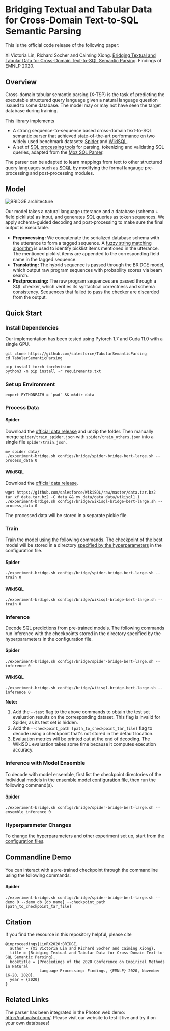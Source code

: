 # Bridging Textual and Tabular Data for Cross-Domain Text-to-SQL Semantic Parsing

This is the official code release of the following paper:

Xi Victoria Lin, Richard Socher and Caiming Xiong. [Bridging Textual and Tabular Data for Cross-Domain Text-to-SQL Semantic Parsing](https://arxiv.org/abs/2012.12627). Findings of EMNLP 2020.

## Overview

Cross-domain tabular semantic parsing (X-TSP) is the task of predicting the executable structured query language given a natural language question issued to some database. The model may or may not have seen the target database during training.

This library implements 
- A strong sequence-to-sequence based cross-domain text-to-SQL semantic parser that achieved state-of-the-art performance on two widely used benchmark datasets: [Spider](https://yale-lily.github.io/spider) and [WikiSQL](https://github.com/salesforce/WikiSQL). 
- A set of [SQL processing tools](moz_sp) for parsing, tokenizing and validating SQL queries, adapted from the [Moz SQL Parser](https://github.com/mozilla/moz-sql-parser).

The parser can be adapted to learn mappings from text to other structured query languages such as [SOQL](https://developer.salesforce.com/docs/atlas.en-us.soql_sosl.meta/soql_sosl/sforce_api_calls_soql.htm) by modifying the formal langauge pre-processing and post-processing modules.

## Model

![BRIDGE architecture](http://victorialin.net/img/bridge_architecture.png)

Our model takes a natural language utterance and a database (schema + field picklists) as input, and generates SQL queries as token sequences. We apply schema-guided decoding and post-processing to make sure the final output is executable.
- **Preprocessing:** We concatenate the serialized database schema with the utterance to form a tagged sequence. A [fuzzy string matching algorithm](src/common/content_encoder.py) is used to identify picklist items mentioned in the utterance. The mentioned picklist items are appended to the corresponding field name in the tagged sequence.
- **Translating:** The hybrid sequence is passed through the BRIDGE model, which output raw program sequences with probability scores via beam search.
- **Postprocessing:** The raw program sequences are passed through a SQL checker, which verifies its syntactical correctness and schema consistency. Sequences that failed to pass the checker are discarded from the output.

## Quick Start

### Install Dependencies

Our implementation has been tested using Pytorch 1.7 and Cuda 11.0 with a single GPU.
```
git clone https://github.com/salesforce/TabularSemanticParsing
cd TabularSemanticParsing

pip install torch torchvision
python3 -m pip install -r requirements.txt
```

### Set up Environment
```
export PYTHONPATH = `pwd` && mkdir data
```

### Process Data

#### Spider

Download the [official data release](https://drive.google.com/u/1/uc?export=download&confirm=pft3&id=1_AckYkinAnhqmRQtGsQgUKAnTHxxX5J0) and unzip the folder. Then manually merge `spider/train_spider.json` with `spider/train_others.json` into a single file `spider/train.json`.
```
mv spider data/ 
./experiment-bridge.sh configs/bridge/spider-bridge-bert-large.sh --process_data 0
```

#### WikiSQL

Download the [official data release](https://github.com/salesforce/WikiSQL/blob/master/data.tar.bz2).
```
wget https://github.com/salesforce/WikiSQL/raw/master/data.tar.bz2
tar xf data.tar.bz2 -C data && mv data/data data/wikisql1.1
./experiment-brdige.sh configs/bridge/wikisql-bridge-bert-large.sh --process_data 0
```

The processed data will be stored in a separate pickle file. 

### Train 
Train the model using the following commands. The checkpoint of the best model will be stored in a directory [specified by the hyperparameters](https://github.com/salesforce/TabularSemanticParsing/blob/25b154d3dc0e25922822433400c453274d38b8c8/src/data_processor/path_utils.py#L309) in the configuration file. 

#### Spider
```
./experiment-bridge.sh configs/bridge/spider-bridge-bert-large.sh --train 0
```

#### WikiSQL
```
./experiment-brdige.sh configs/bridge/wikisql-bridge-bert-large.sh --train 0
```

### Inference
Decode SQL predictions from pre-trained models. The following commands run inference with the checkpoints stored in the directory specified by the hyperparameters in the configuration file. 

#### Spider
```
./experiment-bridge.sh configs/bridge/spider-bridge-bert-large.sh --inference 0
```

#### WikiSQL
```
./experiment-bridge.sh configs/bridge/wikisql-bridge-bert-large.sh --inference 0
```
**Note:** 
1. Add the `--test` flag to the above commands to obtain the test set evaluation results on the corresponding dataset. This flag is invalid for Spider, as its test set is hidden.
2. Add the `--checkpoint_path [path_to_checkpoint_tar_file]` flag to decode using a checkpoint that's not stored in the default location.
3. Evaluation metrics will be printed out at the end of decoding. The WikiSQL evaluation takes some time because it computes execution accuracy.

<!--You can download two of our pre-trained checkpoints for Spider here:
<table>
   <tr>
      <td><strong></strong></td>
      <td>Spider E-SM (dev)</td>
      <td>Spider Ex-Acc (dev)</td>
      <td>Spider E-SM (test)</td>
      <td>Spider Ex-Acc (test)</td>
   </tr>
   <tr>
      <td>[Checkpoint-1]()</td>
      <td>70.1</td>
      <td>68.2</td>
      <td>65.0</td>
      <td>64.3</td>
   </tr>
   <tr>
      <td>[Checkpoint-2]()</td>
      <td>69.1</td>
      <td>67.1</td>
      <td>--</td>
      <td>--</td>
   </tr>
</table>-->

### Inference with Model Ensemble
To decode with model ensemble, first list the checkpoint directories of the individual models in the [ensemble model configuration file](src/semantic_parser/ensemble_configs.py), then run the following command(s).

#### Spider
```
./experiment-bridge.sh configs/bridge/spider-bridge-bert-large.sh --ensemble_inference 0
```

### Hyperparameter Changes
To change the hyperparameters and other experiment set up, start from the [configuration files](configs).

## Commandline Demo
You can interact with a pre-trained checkpoint through the commandline using the following commands:

#### Spider
```
./experiment-bridge.sh configs/bridge/spider-bridge-bert-large.sh --demo 0 --demo_db [db_name] --checkpoint_path [path_to_checkpoint_tar_file]
```

## Citation
If you find the resource in this repository helpful, please cite
```
@inproceedings{LinRX2020:BRIDGE, 
  author = {Xi Victoria Lin and Richard Socher and Caiming Xiong}, 
  title = {Bridging Textual and Tabular Data for Cross-Domain Text-to-SQL Semantic Parsing}, 
  booktitle = {Proceedings of the 2020 Conference on Empirical Methods in Natural
               Language Processing: Findings, {EMNLP} 2020, November 16-20, 2020},
  year = {2020} 
}
```

## Related Links
The parser has been integrated in the Photon web demo: http://naturalsql.com/. Please visit our website to test it live and try it on your own databases!
